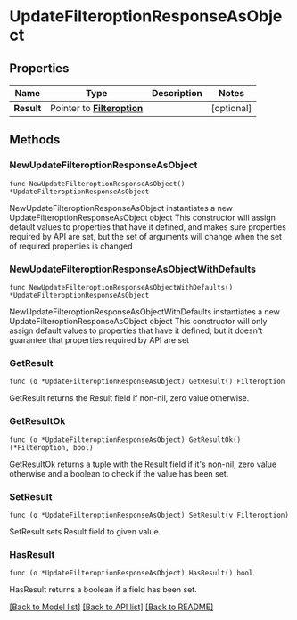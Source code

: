 # UpdateFilteroptionResponseAsObject

## Properties

Name | Type | Description | Notes
------------ | ------------- | ------------- | -------------
**Result** | Pointer to [**Filteroption**](Filteroption.md) |  | [optional] 

## Methods

### NewUpdateFilteroptionResponseAsObject

`func NewUpdateFilteroptionResponseAsObject() *UpdateFilteroptionResponseAsObject`

NewUpdateFilteroptionResponseAsObject instantiates a new UpdateFilteroptionResponseAsObject object
This constructor will assign default values to properties that have it defined,
and makes sure properties required by API are set, but the set of arguments
will change when the set of required properties is changed

### NewUpdateFilteroptionResponseAsObjectWithDefaults

`func NewUpdateFilteroptionResponseAsObjectWithDefaults() *UpdateFilteroptionResponseAsObject`

NewUpdateFilteroptionResponseAsObjectWithDefaults instantiates a new UpdateFilteroptionResponseAsObject object
This constructor will only assign default values to properties that have it defined,
but it doesn't guarantee that properties required by API are set

### GetResult

`func (o *UpdateFilteroptionResponseAsObject) GetResult() Filteroption`

GetResult returns the Result field if non-nil, zero value otherwise.

### GetResultOk

`func (o *UpdateFilteroptionResponseAsObject) GetResultOk() (*Filteroption, bool)`

GetResultOk returns a tuple with the Result field if it's non-nil, zero value otherwise
and a boolean to check if the value has been set.

### SetResult

`func (o *UpdateFilteroptionResponseAsObject) SetResult(v Filteroption)`

SetResult sets Result field to given value.

### HasResult

`func (o *UpdateFilteroptionResponseAsObject) HasResult() bool`

HasResult returns a boolean if a field has been set.


[[Back to Model list]](../README.md#documentation-for-models) [[Back to API list]](../README.md#documentation-for-api-endpoints) [[Back to README]](../README.md)


